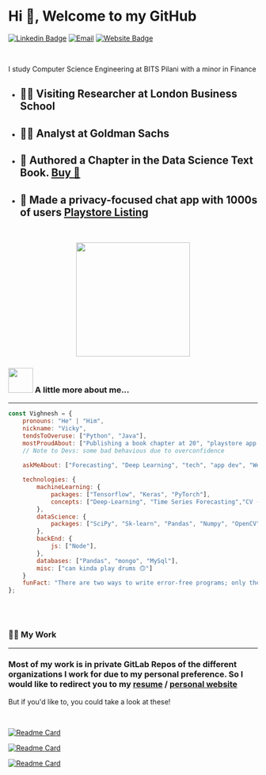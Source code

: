 # Hi 👋, Welcome to my GitHub


[![Linkedin Badge](https://img.shields.io/badge/LinkedIn-0077B5?style=for-the-badge&logo=linkedin&logoColor=white)](https://www.linkedin.com/in/vighnesh-ng/)
[![Email](https://img.shields.io/badge/Gmail-D14836?style=for-the-badge&logo=gmail&logoColor=white)](mailto:ngvighnesh@gmail.com?cc=f20190131@pilani.bits-pilani.ac.in;vighneshnganeshofficial@gmail.com)
[![Website Badge](https://img.shields.io/badge/website-000000?style=for-the-badge&logo=vitess&logoColor=white)](https://vighneshnatarajanganesh.github.io/personal-website/)

<br>


I study Computer Science Engineering at BITS Pilani with a minor in Finance

 - ## 👨‍💼 Visiting Researcher at London Business School
 - ## 👨‍💻 Analyst at Goldman Sachs
 - ## 📖 Authored a Chapter in the Data Science Text Book. [Buy 🛒](https://www.vde-verlag.de/books/537721/neue-dimensionen-in-data-science.html)
 - ## 📱 Made a privacy-focused chat app with 1000s of users [Playstore Listing](https://play.google.com/store/apps/details?id=com.VighneshNG.secretbase&hl=en&gl=US)

<br>
<p align="center">
<img src="https://media.giphy.com/media/3o72FkreWNH9OlTtPq/giphy.gif" width="230">
<br>
</p>


### <img src="https://media.giphy.com/media/VgCDAzcKvsR6OM0uWg/giphy.gif" width="50"> A little more about me...  
------------------------------

```javascript
const Vighnesh = {
    pronouns: "He" | "Him",
    nickname: "Vicky",
    tendsToOveruse: ["Python", "Java"],
    mostProudAbout: ["Publishing a book chapter at 20", "playstore app with 1000s of users", "driving to nature spots exhaustively"], 
    // Note to Devs: some bad behavious due to overconfidence
    
    askMeAbout: ["Forecasting", "Deep Learning", "tech", "app dev", "Weekend Trip Ideas"],

    technologies: {
        machineLearning: {
            packages: ["Tensorflow", "Keras", "PyTorch"],
            concepts: ["Deep-Learning", "Time Series Forecasting","CV -GANs" ]
        },
        dataScience: {
            packages: ["SciPy", "Sk-learn", "Pandas", "Numpy", "OpenCV", "Matplotlib"]
        },
        backEnd: {
            js: ["Node"],
        },
        databases: ["Pandas", "mongo", "MySql"],
        misc: ["can kinda play drums 🙃"]
    }
    funFact: "There are two ways to write error-free programs; only the third one works"
};
```
<!-- 
<br><br>

### 📊 My Stats
-----------------

I prefer writing my code in Notebooks to visualize them better! 

[![Top Langs](https://github-readme-stats.vercel.app/api/top-langs/?username=VighneshNatarajanGanesh&langs_count=5)](https://github.com/anuraghazra/github-readme-stats) -->


<br><br>

### 👨‍💻 My Work
-----------------

### Most of my work is in private GitLab Repos of the different organizations I work for due to my personal preference. So I would like to redirect you to my [resume](https://vighneshnatarajanganesh.github.io/personal-website/pdfs/resume_data_science.pdf) / [personal website](https://vighneshnatarajanganesh.github.io/personal-website/)

But if you'd like to, you could take a look at these!

<br>

[![Readme Card](https://github-readme-stats.vercel.app/api/pin/?username=DSSGxUK&repo=bmwi)](https://github.com/DSSGxUK/bmwi)

[![Readme Card](https://github-readme-stats.vercel.app/api/pin/?username=bitssmac&repo=smacOnline)](https://github.com/bitssmac/smacOnline)

[![Readme Card](https://github-readme-stats.vercel.app/api/pin/?username=VighneshNatarajanGanesh&repo=Trigger_word_detection)](https://github.com/VighneshNatarajanGanesh/Trigger_word_detection)
